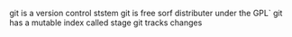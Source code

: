 git is a version control ststem
git is free sorf distributer under the GPL`
git has a mutable index called stage
git tracks changes
